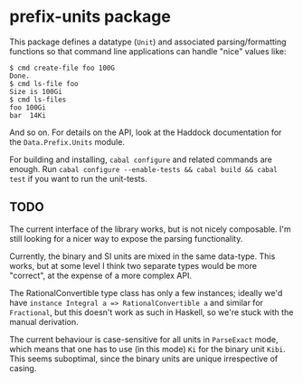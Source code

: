 prefix-units package
====================

This package defines a datatype (`Unit`) and associated
parsing/formatting functions so that command line applications can
handle "nice" values like:

    $ cmd create-file foo 100G
    Done.
    $ cmd ls-file foo
    Size is 100Gi
    $ cmd ls-files
    foo 100Gi
    bar  14Ki

And so on. For details on the API, look at the Haddock documentation
for the `Data.Prefix.Units` module.

For building and installing, `cabal configure` and related commands
are enough. Run `cabal configure --enable-tests && cabal build &&
cabal test` if you want to run the unit-tests.

TODO
----

The current interface of the library works, but is not nicely
composable. I'm still looking for a nicer way to expose the parsing
functionality.

Currently, the binary and SI units are mixed in the same
data-type. This works, but at some level I think two separate types
would be more "correct", at the expense of a more complex API.

The RationalConvertible type class has only a few instances; ideally
we'd have `instance Integral a => RationalConvertible a` and similar
for `Fractional`, but this doesn't work as such in Haskell, so we're
stuck with the manual derivation.

The current behaviour is case-sensitive for all units in `ParseExact`
mode, which means that one has to use (in this mode) `Ki` for the
binary unit `Kibi`. This seems suboptimal, since the binary units are
unique irrespective of casing.
